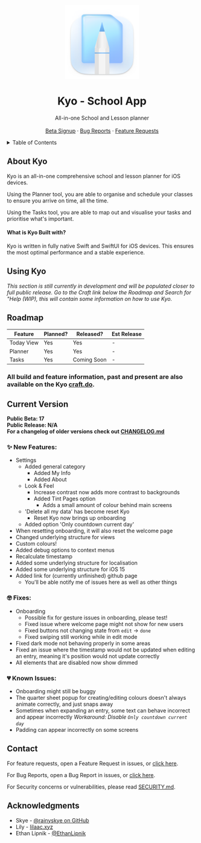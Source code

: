 <!-- Kyo Logo & Title -->
<br/>
<div align="center">
  <a href="https://github.com/AureliaApps/KyoNeoPublic">
    <img src="assets/logowo ;3.png" alt="Logo" width="196" height="196">
  </a>
  <h1 align="center">Kyo - School App</h3>
  <p align="center">
    All-in-one School and Lesson planner
    <br />
    <br />
    <a href="https://docs.google.com/forms/d/1NinLmmbEe3kLaupgTp2eWH6vM7NBExna42tVYwMhJvo">Beta Signup</a>
    ·
    <a href="https://github.com/AureliaApps/KyoNeoPublic/issues/new?assignees=Aeastr&labels=bug&template=bug_report.md&title=">Bug Reports</a>
    ·
    <a href="https://github.com/AureliaApps/KyoNeoPublic/issues/new?assignees=Aeastr&labels=feature&template=feature_request.md&title=">Feature Requests</a>
  </p>
</div>

<!-- Table of contents -->
<details>
  <summary>Table of Contents</summary>
  <ol>
    <li>
      <a href="#about-kyo">About Kyo</a>
      <ul>
        <li><a href="#what-is-kyo-built-with">What is Kyo Built with?</a></li>
      </ul>
    </li>
    <li>
      <a href="#getting-started">Getting Started</a>
      <ul>
        <li><a href="#prerequisites">Prerequisites</a></li>
        <li><a href="#installation">Installation</a></li>
      </ul>
    </li>
    <li><a href="#using-kyo">Using Kyo</a></li>
    <li><a href="#roadmap">Roadmap</a></li>
    <li><a href="#current-version">Current Version</a></li>
    <li><a href="#contact">Contact</a></li>
    <li><a href="#acknowledgments">Acknowledgments</a></li>
  </ol>
</details>

<!-- OLD TITLE
# Kyo - School App
### School Planner and Lesson Planner
-->

## About Kyo
Kyo is an all-in-one comprehensive school and lesson planner for iOS devices. 

Using the Planner tool, you are able to organise and schedule your classes to ensure you arrive on time, all the time. 

Using the Tasks tool, you are able to map out and visualise your tasks and prioritise what's important.

#### What is Kyo Built with?
Kyo is written in fully native Swift and SwiftUI for iOS devices. This ensures the most optimal performance and a stable experience.

## Using Kyo
*This section is still currently in development and will be populated closer to full public release. Go to the Craft link below the Roadmap and Search for "Help (WIP), this will contain some information on how to use Kyo.*

<!---
Add features that are coming soon or already implemented,
maybe even a release date/estimated release? :p
--->
## Roadmap
| Feature | Planned? | Released? | Est Release |
|---------|----------|-----------|-------------|
| Today View | Yes | Yes | - |
| Planner | Yes | Yes | - |
| Tasks | Yes | Coming Soon | - |

### All build and feature information, past and present are also available on the Kyo [craft.do](https://www.craft.do/s/JKxsip1wINrS1v).

## Current Version
**Public Beta: 17** \
**Public Release: N/A** \
**For a changelog of older versions check out [CHANGELOG.md](https://github.com/AureliaApps/KyoNeoPublic/CHANGELOG.md)**

<!-- When Public Release is out, have a separate ISSUES.md file for known issues past and present in beta, and public builds. -->
### ✨ New Features:
- Settings
    - Added general category
        - Added My Info
        - Added About
    - Look & Feel
        - Increase contrast now adds more contrast to backgrounds
        - Added Tint Pages option
            - Adds a small amount of colour behind main screens
    - 'Delete all my data' has become reset Kyo
        - Reset Kyo now brings up onboarding
    - Added option 'Only countdown current day'
- When resetting onboarding, it will also reset the welcome page
- Changed underlying structure for views
- Custom colours!
- Added debug options to context menus
- Recalculate timestamp
- Added some underlying structure for localisation
- Added some underlying structure for iOS 15
- Added link for (currently unfinished) github page
    - You'll be able notify me of issues here as well as other things

### 🤓 Fixes:
- Onboarding
  - Possible fix for gesture issues in onboarding, please test!
  - Fixed issue where welcome page might not show for new users
  - Fixed buttons not changing state from `edit` -> `done`
  - Fixed swiping still working while in edit mode
- Fixed dark mode not behaving properly in some areas
- Fixed an issue where the timestamp would not be updated when editing an entry, meaning it's position would not update correctly
- All elements that are disabled now show dimmed

### 💔 Known Issues:
- Onboarding might still be buggy
- The quarter sheet popup for creating/editing colours doesn't always animate correctly, and just snaps away
- Sometimes when expanding an entry, some text can behave incorrect and appear incorrectly
*Workaround: Disable `Only countdown current day`*
- Padding can appear incorrectly on some screens

## Contact
For feature requests, open a Feature Request in issues, or [click here](https://github.com/AureliaApps/KyoNeoPublic/issues/new?assignees=Aeastr&labels=feature&template=feature_request.md&title=).

For Bug Reports, open a Bug Report in issues, or [click here](https://github.com/AureliaApps/KyoNeoPublic/issues/new?assignees=Aeastr&labels=bug&template=bug_report.md&title=).

For Security concerns or vulnerabilities, please read [SECURITY.md](https://github.com/AureliaApps/KyoNeoPublic/SECURITY.md).

## Acknowledgments
- Skye - [@rainyskye on GitHub](https://github.com/rainyskye)
- Lily - [lilaac.xyz](http://lilaac.xyz)
- Ethan Lipnik - [@EthanLipnik](https://twitter.com/EthanLipnik)